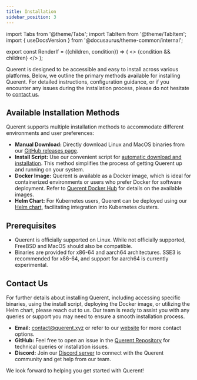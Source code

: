 ```yaml
---
title: Installation
sidebar_position: 3
---
```


import Tabs from '@theme/Tabs';
import TabItem from '@theme/TabItem';
import { useDocsVersion } from '@docusaurus/theme-common/internal';

export const RenderIf = ({children, condition}) => (
    <>
        {condition && children}
    </>
);

Querent is designed to be accessible and easy to install across various platforms. Below, we outline the primary methods available for installing Querent. For detailed instructions, configuration guidance, or if you encounter any issues during the installation process, please do not hesitate to [contact us](#contact-us).

## Available Installation Methods

Querent supports multiple installation methods to accommodate different environments and user preferences:

- **Manual Download:** Directly download Linux and MacOS binaries from our [GitHub releases page](https://github.com/querent-ai/distribution).
- **Install Script:** Use our convenient script for [automatic download and installation](https://install.querent.xyz/install.sh). This method simplifies the process of getting Querent up and running on your system.
- **Docker Image:** Querent is available as a Docker image, which is ideal for containerized environments or users who prefer Docker for software deployment. Refer to [Querent Docker Hub](https://hub.docker.com/r/querent) for details on the available images.
- **Helm Chart:** For Kubernetes users, Querent can be deployed using our [Helm chart](https://helm.querent.xyz), facilitating integration into Kubernetes clusters.

## Prerequisites

- Querent is officially supported on Linux. While not officially supported, FreeBSD and MacOS should also be compatible.
- Binaries are provided for x86-64 and aarch64 architectures. SSE3 is recommended for x86-64, and support for aarch64 is currently experimental.

## Contact Us

For further details about installing Querent, including accessing specific binaries, using the install script, deploying the Docker image, or utilizing the Helm chart, please reach out to us. Our team is ready to assist you with any queries or support you may need to ensure a smooth installation process.

- **Email:** [contact@querent.xyz](mailto:contact@querent.xyz) or refer to our [website](https://querent.xyz) for more contact options.
- **GitHub:** Feel free to open an issue in the [Querent Repository](https://github.com/Querent-ai/support/issues) for technical queries or installation issues.
- **Discord:** Join our [Discord server](https://discord.gg/3fVAVmZXyh) to connect with the Querent community and get help from our team.

We look forward to helping you get started with Querent!
